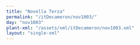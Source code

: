 ```yaml
---
title: "Novella Terza"
permalink: "/itDecameron/nov1003/"
day: "nov1003"
plant-xml: "/assets/xml/itDecameron/nov1003.xml"
layout: "single-xml"
---
```

